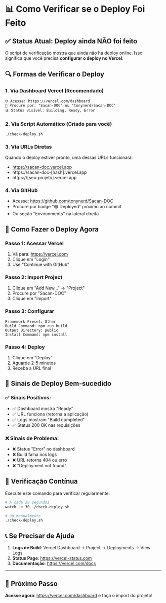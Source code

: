 # 📊 Como Verificar se o Deploy Foi Feito

## ✅ **Status Atual**: Deploy ainda NÃO foi feito

O script de verificação mostra que ainda não há deploy online. Isso significa que você precisa **configurar o deploy no Vercel**.

## 🔍 **Formas de Verificar o Deploy**

### 1. **Via Dashboard Vercel** (Recomendado)
```
🌐 Acesse: https://vercel.com/dashboard
👀 Procure por: "Sacan-DOC" ou "tonynerd/Sacan-DOC"
📊 Status visível: Building, Ready, Error
```

### 2. **Via Script Automático** (Criado para você)
```bash
./check-deploy.sh
```

### 3. **Via URLs Diretas**
Quando o deploy estiver pronto, uma dessas URLs funcionará:
- https://sacan-doc.vercel.app
- https://sacan-doc-[hash].vercel.app  
- https://[seu-projeto].vercel.app

### 4. **Via GitHub** 
- Acesse: https://github.com/tonynerd/Sacan-DOC
- Procure por badge "🟢 Deployed" próximo ao commit
- Ou seção "Environments" na lateral direita

## 🚀 **Como Fazer o Deploy Agora**

### Passo 1: Acessar Vercel
1. Vá para: https://vercel.com
2. Clique em "Login" 
3. Use "Continue with GitHub"

### Passo 2: Import Project
1. Clique em "Add New..." → "Project"
2. Procure por "Sacan-DOC"
3. Clique em "Import"

### Passo 3: Configurar
```
Framework Preset: Other
Build Command: npm run build
Output Directory: public
Install Command: npm install
```

### Passo 4: Deploy
1. Clique em "Deploy"
2. Aguarde 2-5 minutos
3. Receba a URL final

## 📱 **Sinais de Deploy Bem-sucedido**

### ✅ **Sinais Positivos:**
- ✅ Dashboard mostra "Ready" 
- ✅ URL funciona (retorna a aplicação)
- ✅ Logs mostram "Build completed"
- ✅ Status 200 OK nas requisições

### ❌ **Sinais de Problema:**
- ❌ Status "Error" no dashboard
- ❌ Build falha nos logs
- ❌ URL retorna 404 ou erro
- ❌ "Deployment not found"

## 🔄 **Verificação Contínua**

Execute este comando para verificar regularmente:
```bash
# A cada 30 segundos
watch -n 30 ./check-deploy.sh

# Ou manualmente
./check-deploy.sh
```

## 📞 **Se Precisar de Ajuda**

1. **Logs de Build**: Vercel Dashboard → Project → Deployments → View Logs
2. **Status Page**: https://vercel-status.com  
3. **Documentação**: https://vercel.com/docs

---

## 🎯 **Próximo Passo**
**Acesse agora**: https://vercel.com/dashboard e faça o import do projeto!